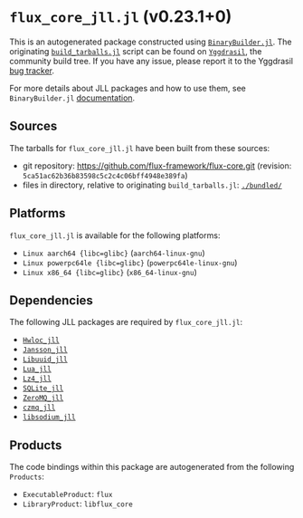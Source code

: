 # `flux_core_jll.jl` (v0.23.1+0)

This is an autogenerated package constructed using [`BinaryBuilder.jl`](https://github.com/JuliaPackaging/BinaryBuilder.jl). The originating [`build_tarballs.jl`](https://github.com/JuliaPackaging/Yggdrasil/blob/2ce2be1361c134fad0079b32ed059477a81befd4/F/flux_core/build_tarballs.jl) script can be found on [`Yggdrasil`](https://github.com/JuliaPackaging/Yggdrasil/), the community build tree.  If you have any issue, please report it to the Yggdrasil [bug tracker](https://github.com/JuliaPackaging/Yggdrasil/issues).

For more details about JLL packages and how to use them, see `BinaryBuilder.jl` [documentation](https://juliapackaging.github.io/BinaryBuilder.jl/dev/jll/).

## Sources

The tarballs for `flux_core_jll.jl` have been built from these sources:

* git repository: https://github.com/flux-framework/flux-core.git (revision: `5ca51ac62b36b83598c5c2c4c06bff4948e389fa`)
* files in directory, relative to originating `build_tarballs.jl`: [`./bundled/`](https://github.com/JuliaPackaging/Yggdrasil/tree/2ce2be1361c134fad0079b32ed059477a81befd4/F/flux_core/)

## Platforms

`flux_core_jll.jl` is available for the following platforms:

* `Linux aarch64 {libc=glibc}` (`aarch64-linux-gnu`)
* `Linux powerpc64le {libc=glibc}` (`powerpc64le-linux-gnu`)
* `Linux x86_64 {libc=glibc}` (`x86_64-linux-gnu`)

## Dependencies

The following JLL packages are required by `flux_core_jll.jl`:

* [`Hwloc_jll`](https://github.com/JuliaBinaryWrappers/Hwloc_jll.jl)
* [`Jansson_jll`](https://github.com/JuliaBinaryWrappers/Jansson_jll.jl)
* [`Libuuid_jll`](https://github.com/JuliaBinaryWrappers/Libuuid_jll.jl)
* [`Lua_jll`](https://github.com/JuliaBinaryWrappers/Lua_jll.jl)
* [`Lz4_jll`](https://github.com/JuliaBinaryWrappers/Lz4_jll.jl)
* [`SQLite_jll`](https://github.com/JuliaBinaryWrappers/SQLite_jll.jl)
* [`ZeroMQ_jll`](https://github.com/JuliaBinaryWrappers/ZeroMQ_jll.jl)
* [`czmq_jll`](https://github.com/JuliaBinaryWrappers/czmq_jll.jl)
* [`libsodium_jll`](https://github.com/JuliaBinaryWrappers/libsodium_jll.jl)

## Products

The code bindings within this package are autogenerated from the following `Products`:

* `ExecutableProduct`: `flux`
* `LibraryProduct`: `libflux_core`
